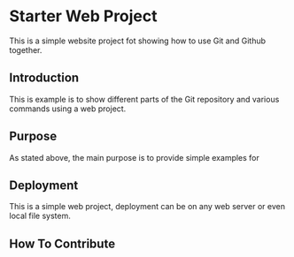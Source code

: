 # Starter Web Project

This is a simple website project fot showing how to use Git and Github together.

## Introduction

This is example is to show different parts of the Git repository and various commands using a web project.

## Purpose

As stated above, the main purpose is to provide simple examples for

## Deployment

This is a simple web project, deployment can be on any web server or even local file system.

## How To Contribute